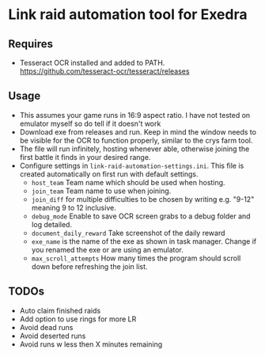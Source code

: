 # Link raid automation tool for Exedra

## Requires

* Tesseract OCR installed and added to PATH. <https://github.com/tesseract-ocr/tesseract/releases>

## Usage

* This assumes your game runs in 16:9 aspect ratio. I have not tested on emulator myself so do tell if it doesn't work
* Download exe from releases and run. Keep in mind the window needs to be visible for the OCR to function properly, similar to the crys farm tool.
* The file will run infinitely, hosting whenever able, otherwise joining the first battle it finds in your desired range.
* Configure settings in `link-raid-automation-settings.ini`. This file is created automatically on first run with default settings.
  * ``host_team`` Team name which should be used when hosting.
  * ``join_team`` Team name to use when joining.
  * ``join_diff`` for multiple difficulties to be chosen by writing e.g. "9-12" meaning 9 to 12 inclusive.  
  * ``debug_mode`` Enable to save OCR screen grabs to a debug folder and log detailed.
  * ``document_daily_reward`` Take screenshot of the daily reward
  * ``exe_name`` is the name of the exe as shown in task manager. Change if you renamed the exe or are using an emulator.
  * ``max_scroll_attempts`` How many times the program should scroll down before refreshing the join list.

## TODOs

* Auto claim finished raids
* Add option to use rings for more LR
* Avoid dead runs
* Avoid deserted runs
* Avoid runs w less then X minutes remaining
